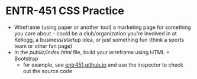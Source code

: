 # ENTR-451 CSS Practice

- Wireframe (using paper or another tool) a marketing page for something you care about – could be a club/organization you're involved in at Kellogg, a business/startup idea, or just something fun (think a sports team or other fan page)
- In the _public/index.html_ file, build your wireframe using HTML + Bootstrap
  - for example, see [entr451.github.io](https://entr451.github.io) and use the inspector to check out the source code
